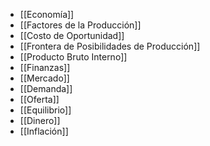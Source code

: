 - [[Economía]]
- [[Factores de la Producción]]
- [[Costo de Oportunidad]]
- [[Frontera de Posibilidades de Producción]]
- [[Producto Bruto Interno]]
- [[Finanzas]]
- [[Mercado]]
- [[Demanda]]
- [[Oferta]]
- [[Equilibrio]]
- [[Dinero]]
- [[Inflación]]

